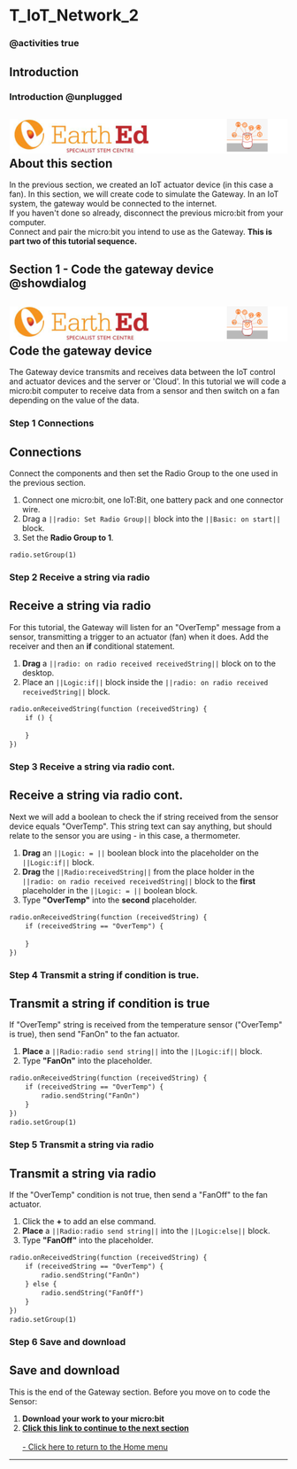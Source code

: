 # T_IoT_Network_2

<!---------------------------------------------------------------  
-------Section 2 of IoT_Network_Tutorial------InComplete--------
----------------------------------------------------------------->
### @activities true

## Introduction
### Introduction @unplugged

![](https://raw.githubusercontent.com/EarthEdSTEM/earthed-iot-programs-tutorials/master/Images/T_IoT_Network/IoT_Network_Banner.gif)
About this section
-----------------
In the previous section, we created an IoT actuator device (in this case a fan). In this section, we will create code to simulate the Gateway. In an IoT system, the gateway would be connected to the internet.<br>
If you haven't done so already, disconnect the previous micro:bit from your computer.<br>
Connect and pair the micro:bit you intend to use as the Gateway.
**This is part two of this tutorial sequence.**<br>

## Section 1 - Code the gateway device  @showdialog
![](https://raw.githubusercontent.com/EarthEdSTEM/earthed-iot-programs-tutorials/master/Images/T_IoT_Network/IoT_Network_Banner.gif)
Code the gateway device
---------------------
The Gateway device transmits and receives data between the IoT control and actuator devices and the server or 'Cloud'. 
In this tutorial we will code a micro:bit computer to receive data from a sensor and then switch on a fan depending on the value of the data.

### Step 1 Connections
Connections
-----------------
Connect the components and then set the Radio Group to the one used in the previous section.
1. Connect one micro:bit, one IoT:Bit, one battery pack and one connector wire.
2. Drag a ``||radio: Set Radio Group||`` block into the ``||Basic: on start||`` block.<br>
3. Set the **Radio Group to 1**.
```blocks
radio.setGroup(1)
```
### Step 2 Receive a string via radio
Receive a string via radio
-----------------
For this tutorial, the Gateway will listen for an "OverTemp" message from a sensor, transmitting a trigger to an actuator (fan) when it does. Add the receiver and then an **if** conditional statement.
1. **Drag** a ``||radio: on radio received receivedString||`` block on to the desktop.
2. Place an ``||Logic:if||`` block inside the ``||radio: on radio received receivedString||`` block.

```blocks
radio.onReceivedString(function (receivedString) {
    if () {

    }
})
```

### Step 3 Receive a string via radio cont.
Receive a string via radio cont.
-----------------
Next we will add a boolean to check the if string received from the sensor device equals "OverTemp". This string text can say anything, but should relate to the sensor you are using - in this case, a thermometer.<br>
1. **Drag** an ``||Logic: = ||`` boolean block into the placeholder on the ``||Logic:if||`` block.
2. **Drag** the ``||Radio:receivedString||`` from the place holder in the ``||radio: on radio received receivedString||`` block to the **first** placeholder in the ``||Logic: = ||`` boolean block.
3. Type **"OverTemp"** into the **second** placeholder.

```blocks
radio.onReceivedString(function (receivedString) {
    if (receivedString == "OverTemp") {
      
    }
})
```

### Step 4 Transmit a string if condition is true.
Transmit a string if condition is true
-----------------
If "OverTemp" string is received from the temperature sensor ("OverTemp" is true), then send "FanOn" to the fan actuator. <br>
1. **Place** a ``||Radio:radio send string||`` into the ``||Logic:if||`` block.
2. Type **"FanOn"** into the placeholder.

```blocks
radio.onReceivedString(function (receivedString) {
    if (receivedString == "OverTemp") {
        radio.sendString("FanOn")
    }
})
radio.setGroup(1)
```

### Step 5 Transmit a string via radio
Transmit a string via radio
-----------------
If the "OverTemp" condition is not true, then send a "FanOff" to the fan actuator.
1. Click the **+** to add an else command.
2. **Place** a ``||Radio:radio send string||`` into the ``||Logic:else||`` block.
2. Type **"FanOff"** into the placeholder.

```blocks
radio.onReceivedString(function (receivedString) {
    if (receivedString == "OverTemp") {
        radio.sendString("FanOn")
    } else {
        radio.sendString("FanOff")
    }
})
radio.setGroup(1)
```

### Step 6 Save and download
Save and download
-----------------
This is the end of the Gateway section. Before you move on to code the Sensor:<br>
1. **Download your work to your micro:bit**<br>
2. **[Click this link to continue to the next section](https://makecode.microbit.org/#tutorial:github:earthedstem/earthed-iot-programs-tutorials/T_IoT_Network_3)**<br>
<br>[- Click here to return to the Home menu](https://sites.google.com/earthed.vic.edu.au/tutorial-iot/home)<br>
 

<script src="https://makecode.com/gh-pages-embed.js" > </script><script>makeCodeRender("{{ site.makecode.home_url }}", "{{ site.github.owner_name }}/{ { site.github.repository_name } } ");</script>

----------------------------------------------

